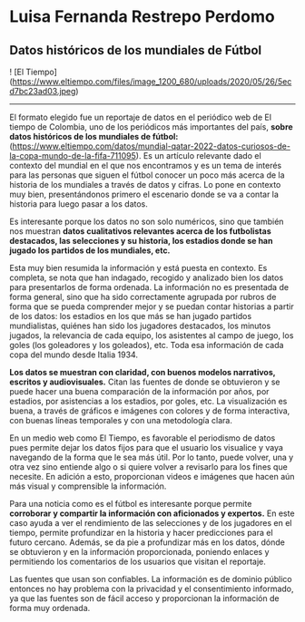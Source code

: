 # Luisa Fernanda Restrepo Perdomo

## Datos históricos de los mundiales de Fútbol

! [El Tiempo] (https://www.eltiempo.com/files/image_1200_680/uploads/2020/05/26/5ecd7bc23ad03.jpeg)

____

El formato elegido fue un reportaje de datos en el periódico web de El tiempo de Colombia, uno de los periódicos más importantes del país, **sobre datos históricos de los mundiales de fútbol:** (https://www.eltiempo.com/datos/mundial-qatar-2022-datos-curiosos-de-la-copa-mundo-de-la-fifa-711095).
Es un artículo relevante dado el contexto del mundial en el que nos encontramos y es un tema de interés para las personas que siguen el fútbol conocer un poco más acerca de la historia de los mundiales a través de datos y cifras. Lo pone en contexto muy bien, presentándonos primero el escenario donde se va a contar la historia para luego pasar a los datos.

Es interesante porque los datos no son solo numéricos, sino que también nos muestran **datos cualitativos relevantes acerca de los futbolistas destacados, las selecciones y su historia, los estadios donde se han jugado los partidos de los mundiales, etc.** 

Esta muy bien resumida la información y está puesta en contexto. Es completa, se nota que han indagado, recogido y analizado bien los datos para presentarlos de forma ordenada. La información no es presentada de forma general, sino que ha sido correctamente agrupada por rubros de forma que se pueda comprender mejor y se puedan contar historias a partir de los datos: los estadios en los que más se han jugado partidos mundialistas, quiénes han sido los jugadores destacados, los minutos jugados, la relevancia de cada equipo, los asistentes al campo de juego, los goles (los goleadores y los goleados), etc. Toda esa información de cada copa del mundo desde Italia 1934.

**Los datos se muestran con claridad, con buenos modelos narrativos, escritos y audiovisuales.** Citan las fuentes de donde se obtuvieron y se puede hacer una buena comparación de la información por años, por estadios, por asistencias a los estadios, por goles, etc. La visualización es buena, a través de gráficos e imágenes con colores y de forma interactiva, con buenas líneas temporales y con una metodología clara. 

En un medio web como El Tiempo, es favorable el periodismo de datos pues permite dejar los datos fijos para que el usuario los visualice y vaya navegando de la forma que le sea más útil. Por lo tanto, puede volver, una y otra vez sino entiende algo o si quiere volver a revisarlo para los fines que necesite. En adición a esto, proporcionan videos e imágenes que hacen aún más visual y comprensible la información.

Para una noticia como es el fútbol es interesante porque permite **corroborar y compartir la información con aficionados y expertos.** En este caso ayuda a ver el rendimiento de las selecciones y de los jugadores en el tiempo, permite profundizar en la historia y hacer predicciones para el futuro cercano.
Además, se da pie a profundizar más en los datos, dónde se obtuvieron y en la información proporcionada, poniendo enlaces y permitiendo los comentarios de los usuarios que visitan el reportaje.

Las fuentes que usan son confiables. La información es de dominio público entonces no hay problema con la privacidad y el consentimiento informado, ya que las fuentes son de fácil acceso y proporcionan la información de forma muy ordenada.

